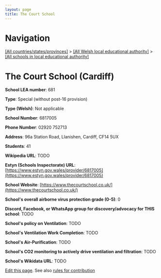 ```yaml
---
layout: page
title: The Court School
---
```

# Navigation

[[All countries/states/provinces]](../../..) > [[All Welsh local educational authority]](../..) > [[All schools in local educational authority]](..)

# The Court School (Cardiff)

**School LEA number**: 681

**Type**: Special (without post-16 provision)

**Type (Welsh)**: Not applicable

**School Number**: 6817005

**Phone Number**: 02920 752713

**Address**:  96a Station Road, Llanishen, Cardiff, CF14 5UX

**Students**: 41

**Wikipedia URL**: TODO

**Estyn (Schools Inspectorate) URL**: [https://www.estyn.gov.wales/provider/6817005](https://www.estyn.gov.wales/provider/6817005)

**School Website**: [https://www.thecourtschool.co.uk/](https://www.thecourtschool.co.uk/)

**School's overall airborne virus protection grade (0-5)**: 0

**Discord, Facebook, or WhatsApp group for discovery/advocacy for THIS school**: TODO

**School's policy on Ventilation**: TODO

**School's Ventilation Work Completion**: TODO

**School's Air-Purification**: TODO

**School's CO2 monitoring to actively drive ventilation and filtration**: TODO

**School's Wikidata URL**: TODO




[Edit this page](https://github.com/ventilate-schools/Wales/edit/prif/./Cardiff/The_Court_School.md). See also [rules for contribution](../../../contribution-rules/)